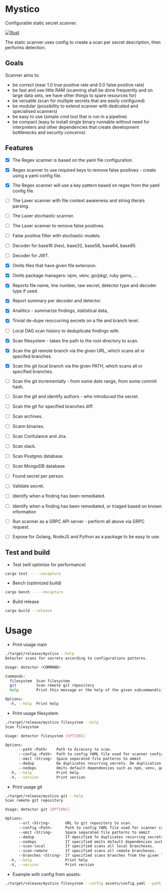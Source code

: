 # Mystico

Configurable static secret scanner.

[![Rust](https://github.com/OpenSourceScannerCollective/static_scanner/actions/workflows/rust.yml/badge.svg)](https://github.com/OpenSourceScannerCollective/static_scanner/actions/workflows/rust.yml)

The static scanner uses config to create a scan per secret description, then performs detection.

## Goals

Scanner aims to:
  - be correct (near 1.0 true positive rate and 0.0 false positive rate)
  - be fast and use little RAM (scanning shall be done frequently and on large data sets, we have other things to spare resources for)
  - be versatile (scan for multiple secrets that are easily configured)
  - be modular (possibility to extend scanner with dedicated and specialised scanners)
  - be easy to use (simple cmd tool that is run in a pipeline)
  - be compact (easy to install single binary runnable without need for interpreters and other dependencies that create development bottlenecks and security concerns)


## Features

- [x] The Regex scanner is based on the yaml file configuration.
- [x] Regex scanner to use required keys to remove false positives - create using a yaml config file.
- [x] The Regex scanner will use a key pattern based on regex from the yaml config file.
- [ ] The Laxer scanner with file context awareness and string literals parsing.
- [ ] The Laxer stochastic scanner.
- [ ] The Laxer scanner to remove false positives.
- [ ] False positive filter with stochastic models.
- [ ] Decoder for base16 (hex), base32, base58, base64, base85.
- [ ] Decoder for JWT.
- [x] Omits files that have given file extension.
- [x] Omits package managers: npm, venv, go/pkg/, ruby gems, ...
- [x] Reports file name, line number, raw secret, detector type and decoder type if used.
- [x] Report summary per decoder and detector.
- [x] Analitics - summarize findings, statistical data,
- [x] Trivial de-dupe reoccurring secrets on a file and branch level.
- [ ] Local DAG scan history to deduplicate findings with.
- [x] Scan filesystem - takes the path to the root directory to scan.
- [x] Scan the git remote branch via the given URL, which scans all or specifed branches.
- [x] Scan the git local branch via the given PATH, which scans all or specified branches.
- [ ] Scan the git incrementally - from some date range, from some commit hash.
- [ ] Scan the git and identify authors - who introduced the secret.
- [ ] Scan the git for specified branches diff.
- [ ] Scan archives.
- [ ] Scann binaries.
- [ ] Scan Confulance and Jira.
- [ ] Scan slack.
- [ ] Scan Postgres database.
- [ ] Scan MongoDB database.
- [ ] Found secret per person.
- [ ] Validate secret.
- [ ] Identify when a finding has been remediated.
- [ ] Identify when a finding has been remediated, or triaged based on known information
- [ ] Run scanner as a GRPC API server - perform all above via GRPC request.
- [ ] Expose for Golang, NodeJS and Python as a package to be easy to use.


## Test and build

- Test (will optimize for performance)

```sh
cargo test -- --nocapture
```
- Bench (optimized build)

```sh
cargo bench -- --nocapture
```

- Build release

```sh
cargo build --release
```

# Usage

- Print usage main

```sh
./target/release/mystico --help
Detector scans for secrets according to configurations patterns.

Usage: detector <COMMAND>

Commands:
  filesystem  Scan filesystem
  git         Scan remote git repository
  help        Print this message or the help of the given subcommand(s)

Options:
  -h, --help  Print help
```

- Print usage filesystem

```sh
./target/release/mystico filesystem --help
Scan filesystem

Usage: detector filesystem [OPTIONS]

Options:
      --path <Path>    Path to direcory to scan.
      --config <Path>  Path to config YAML file used for scanner configuration.
      --omit <String>  Space separated file patterns to ommit
      --dedup          De duplicates recurring secrets. De duplication happens in the order of scanners in the config file.
      --nodeps         Omits default dependencies such as npm, venv, gems, ect.
  -h, --help           Print help
  -V, --version        Print version
```

- Print usage git

```sh
./target/release/mystico git --help
Scan remote git repository

Usage: detector git [OPTIONS]

Options:
      --url <String>       URL to git repository to scan.
      --config <Path>      Path to config YAML file used for scanner configuration.
      --omit <String>      Space separated file patterns to ommit
      --dedup              If dpecified fe duplicates recurring secrets. De duplication happens in the order of scanners in the config file.
      --nodeps             If specified omits default dependencies such as npm, venv, gems, ect.
      --scan-local         If specified scans all local brancheses.
      --scan-remote        If specified scans all remote brancheses.
      --branches <String>  If specified scans branches from the given list, otherwise HEAD is scanned or all branches with flag --scan-local or -scan-remote.
  -h, --help               Print help
  -V, --version            Print version
```


- Example with config from assets:

```sh
./target/release/mystico filesystem --config assets/config.yaml --path <folder-with-expired-creds-to-scan>
```
